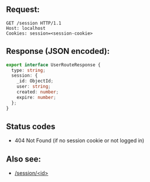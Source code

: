 ## Request:
```http
GET /session HTTP/1.1
Host: localhost
Cookies: session=<session-cookie>
```

## Response (JSON encoded):
```ts
export interface UserRouteResponse {
  type: string;
  session: {
    _id: ObjectId;
    user: string;
    created: number;
    expire: number;
  };
}
```

## Status codes
- 404 Not Found (if no session cookie or not logged in)

## Also see:
- [/session/\<id\>](./session-id.md)